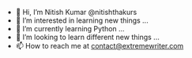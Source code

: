 - 👋 Hi, I’m Nitish Kumar @nitishthakurs
- 👀 I’m interested in learning new things ...
- 🌱 I’m currently learning Python ...
- 💞️ I’m looking to learn different new things ...
- 📫 How to reach me at contact@extremewriter.com

<!---
nitishthakurs/nitishthakurs is a ✨ special ✨ repository because its `README.md` (this file) appears on your GitHub profile.
You can click the Preview link to take a look at your changes.
--->
